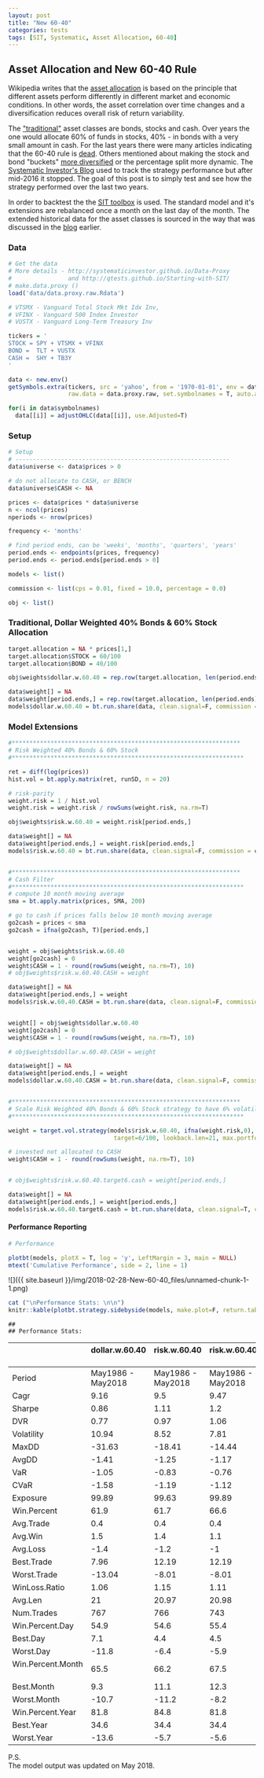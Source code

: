 ```yaml
---
layout: post
title: "New 60-40"
categories: tests
tags: [SIT, Systematic, Asset Allocation, 60-40]
---
```


Asset Allocation and New 60-40 Rule
-----------------------------------

Wikipedia writes that the [asset allocation](https://en.wikipedia.org/wiki/Asset_allocation) is based on the principle that different assets perform differently in different market and economic conditions. In other words, the asset correlation over time changes and a diversification reduces overall risk of return variability.

The ["traditional"](https://en.wikipedia.org/wiki/Asset_allocation) asset classes are bonds, stocks and cash. Over years the one would allocate 60% of funds in stocks, 40% - in bonds with a very small amount in cash. For the last years there were many articles indicating that the 60-40 rule is [dead](https://www.forbes.com/sites/charlessizemore/2016/06/14/the-6040-portfolio-is-dead-and-its-not-coming-back/). Others mentioned about making the stock and bond "buckets" [more diversified](https://www.forbes.com/sites/oppenheimerfunds/2013/01/07/is-your-investing-strategy-outdated-try-the-new-6040-model/#4d28c70626eb) or the percentage split more dynamic. The [Systematic Investor's Blog](http://systematicinvestor.github.io/strategy/Strategy-NEW-60-40) used to track the strategy performance but after mid-2016 it stopped. The goal of this post is to simply test and see how the strategy performed over the last two years.

In order to backtest the the [SIT toolbox](http://systematicinvestor.github.io/about/) is used. The standard model and it's extensions are rebalanced once a month on the last day of the month. The extended historical data for the asset classes is sourced in the way that was discussed in the [blog](http://qtests.github.io/Starting-with-SIT/) earlier.

### Data

``` r
# Get the data
# More details - http://systematicinvestor.github.io/Data-Proxy
#                and http://qtests.github.io/Starting-with-SIT/
# make.data.proxy ()
load('data/data.proxy.raw.Rdata')

# VTSMX - Vanguard Total Stock Mkt Idx Inv,
# VFINX - Vanguard 500 Index Investor
# VUSTX - Vanguard Long-Term Treasury Inv

tickers = '
STOCK = SPY + VTSMX + VFINX
BOND =  TLT + VUSTX
CASH =  SHY + TB3Y
'

data <- new.env()
getSymbols.extra(tickers, src = 'yahoo', from = '1970-01-01', env = data,
                 raw.data = data.proxy.raw, set.symbolnames = T, auto.assign = T)

for(i in data$symbolnames)
  data[[i]] = adjustOHLC(data[[i]], use.Adjusted=T)
```


### Setup

``` r
# Setup
# -------------------------------------------------------------
data$universe <- data$prices > 0

# do not allocate to CASH, or BENCH
data$universe$CASH <- NA

prices <- data$prices * data$universe
n <- ncol(prices)
nperiods <- nrow(prices)

frequency <- 'months'

# find period ends, can be 'weeks', 'months', 'quarters', 'years'
period.ends <- endpoints(prices, frequency)
period.ends <- period.ends[period.ends > 0]

models <- list()

commission <- list(cps = 0.01, fixed = 10.0, percentage = 0.0)

obj <- list()
```

### Traditional, Dollar Weighted 40% Bonds & 60% Stock Allocation

``` r
target.allocation = NA * prices[1,]
target.allocation$STOCK = 60/100
target.allocation$BOND = 40/100

obj$weights$dollar.w.60.40 = rep.row(target.allocation, len(period.ends))

data$weight[] = NA
data$weight[period.ends,] = rep.row(target.allocation, len(period.ends))
models$dollar.w.60.40 = bt.run.share(data, clean.signal=F, commission = commission, trade.summary=T, silent=T)

```

### Model Extensions

``` r
#*****************************************************************
# Risk Weighted 40% Bonds & 60% Stock
#******************************************************************                 

ret = diff(log(prices))
hist.vol = bt.apply.matrix(ret, runSD, n = 20)

# risk-parity
weight.risk = 1 / hist.vol
weight.risk = weight.risk / rowSums(weight.risk, na.rm=T)

obj$weights$risk.w.60.40 = weight.risk[period.ends,]

data$weight[] = NA
data$weight[period.ends,] = weight.risk[period.ends,]
models$risk.w.60.40 = bt.run.share(data, clean.signal=F, commission = commission, trade.summary=T, silent=T)


#*****************************************************************
# Cash Filter
#******************************************************************
# compute 10 month moving average
sma = bt.apply.matrix(prices, SMA, 200)

# go to cash if prices falls below 10 month moving average
go2cash = prices < sma
go2cash = ifna(go2cash, T)[period.ends,]


weight = obj$weights$risk.w.60.40
weight[go2cash] = 0
weight$CASH = 1 - round(rowSums(weight, na.rm=T), 10)
# obj$weights$risk.w.60.40.CASH = weight

data$weight[] = NA
data$weight[period.ends,] = weight
models$risk.w.60.40.CASH = bt.run.share(data, clean.signal=F, commission = commission, trade.summary=T, silent=T)


weight[] = obj$weights$dollar.w.60.40
weight[go2cash] = 0
weight$CASH = 1 - round(rowSums(weight, na.rm=T), 10)

# obj$weights$dollar.w.60.40.CASH = weight

data$weight[] = NA
data$weight[period.ends,] = weight
models$dollar.w.60.40.CASH = bt.run.share(data, clean.signal=F, commission = commission, trade.summary=T, silent=T)


#*****************************************************************
# Scale Risk Weighted 40% Bonds & 60% Stock strategy to have 6% volatility
#****************************************************************** 

weight = target.vol.strategy(models$risk.w.60.40, ifna(weight.risk,0),
                              target=6/100, lookback.len=21, max.portfolio.leverage=100/100)

# invested not allocated to CASH
weight$CASH = 1 - round(rowSums(weight, na.rm=T), 10)


# obj$weights$risk.w.60.40.target6.cash = weight[period.ends,]

data$weight[] = NA
data$weight[period.ends,] = weight[period.ends,]
models$risk.w.60.40.target6.cash = bt.run.share(data, clean.signal=T, commission = commission, trade.summary=T, silent=T)

```

&#10;
#### Performance Reporting

``` r
# Performance

plotbt(models, plotX = T, log = 'y', LeftMargin = 3, main = NULL)
mtext('Cumulative Performance', side = 2, line = 1)
```

![]({{ site.baseurl }}/img/2018-02-28-New-60-40_files/unnamed-chunk-1-1.png)

``` r
cat ("\nPerformance Stats: \n\n")
knitr::kable(plotbt.strategy.sidebyside(models, make.plot=F, return.table=T))
```

    ## 
    ## Performance Stats:

|                   | dollar.w.60.40    &ensp;| risk.w.60.40      &ensp;| risk.w.60.40.CASH &ensp;| dollar.w.60.40.CASH &ensp;| risk.w.60.40.target6.cash &ensp;|
|-------------------|:------------------|:------------------|:------------------|:--------------------|:--------------------------|
| Period            | May1986 - May2018 &ensp;| May1986 - May2018 &ensp;| May1986 - May2018 &ensp;| May1986 - May2018   &ensp;| May1986 - May2018         &ensp;|
| Cagr              | 9.16              | 9.5               | 9.47              | 9.49                | 8.17                      |
| Sharpe            | 0.86              | 1.11              | 1.2               | 1.09                | 1.21                      |
| DVR               | 0.77              | 0.97              | 1.06              | 0.98                | 1.1                       |
| Volatility        | 10.94             | 8.52              | 7.81              | 8.65                | 6.66                      |
| MaxDD             | -31.63            | -18.41            | -14.44            | -21                 | -11.96                    |
| AvgDD             | -1.41             | -1.25             | -1.17             | -1.21               | -1.01                     |
| VaR               | -1.05             | -0.83             | -0.76             | -0.84               | -0.66                     |
| CVaR              | -1.58             | -1.19             | -1.12             | -1.25               | -0.95                     |
| Exposure          | 99.89             | 99.63             | 99.89             | 99.89               | 99.89                     |
| Win.Percent       | 61.9              | 61.7              | 66.6              | 66.7                | 64.3                      |
| Avg.Trade         | 0.4               | 0.4               | 0.4               | 0.4                 | 0.3                       |
| Avg.Win           | 1.5               | 1.4               | 1.1               | 1.2                 | 0.8                       |
| Avg.Loss          | -1.4              | -1.2              | -1                | -1.1                | -0.8                      |
| Best.Trade        | 7.96              | 12.19             | 12.19             | 5.81                | 4.6                       |
| Worst.Trade       | -13.04            | -8.01             | -8.01             | -13.04              | -4.35                     |
| WinLoss.Ratio     | 1.06              | 1.15              | 1.11              | 1.09                | 1.08                      |
| Avg.Len           | 21                | 20.97             | 20.98             | 21.01               | 20.98                     |
| Num.Trades        | 767               | 766               | 743               | 742                 | 1062                      |
| Win.Percent.Day   | 54.9              | 54.6              | 55.4              | 55.9                | 55.2                      |
| Best.Day          | 7.1               | 4.4               | 4.5               | 4.9                 | 3.4                       |
| Worst.Day         | -11.8             | -6.4              | -5.9              | -11.4               | -3.5                      |
| Win.Percent.Month &ensp;| 65.5              | 66.2              | 67.5              | 67.8                | 67.5                      |
| Best.Month        | 9.3               | 11.1              | 12.3              | 7.1                 | 6.1                       |
| Worst.Month       | -10.7             | -11.2             | -8.2              | -11.8               | -5.2                      |
| Win.Percent.Year  &ensp;| 81.8              | 84.8              | 81.8              | 84.8                | 84.8                      |
| Best.Year         | 34.6              | 34.4              | 34.4              | 34.6                | 32.1                      |
| Worst.Year        | -13.6             | -5.7              | -5.6              | -5.7                | -2.8                      |

P.S. <br>
The model output was updated on May 2018.


